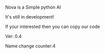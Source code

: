 Nova is a Simple python AI

It's still in development!

If your interested then you can copy our code

Ver: 0.4

Name change counter:4
